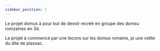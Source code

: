 ```yaml
---
sidebar_position: 1
---
```

Le projet domus à pour but de devoir recréé en groupe des domsu romzaines en 3d.

Le projet à commencé par une lecons sur les domus romaine, pi une vidite du dite de plassac.